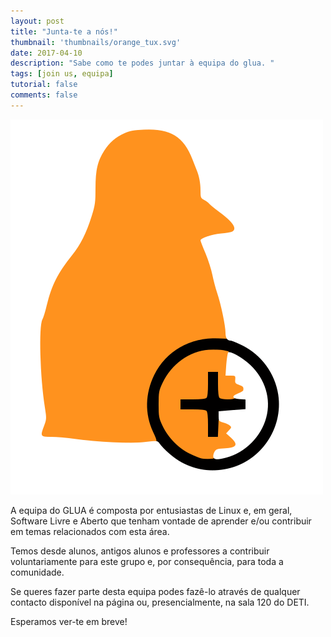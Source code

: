 ```yaml
---
layout: post
title: "Junta-te a nós!"
thumbnail: 'thumbnails/orange_tux.svg'
date: 2017-04-10
description: "Sabe como te podes juntar à equipa do glua. "
tags: [join us, equipa]
tutorial: false
comments: false
---
```


![alt_text](glua_add.svg)

A equipa do GLUA é composta por entusiastas de Linux e, em geral, Software Livre e Aberto que tenham vontade de aprender e/ou contribuir em temas relacionados com esta área.

Temos desde alunos, antigos alunos e professores a contribuir voluntariamente para este grupo e, por consequência, para toda a comunidade.   

Se queres fazer parte desta equipa podes fazê-lo através de qualquer contacto disponível na página ou, presencialmente, na sala 120 do DETI.

Esperamos ver-te em breve!
